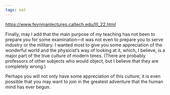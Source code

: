 ```yaml
---
tags: nat
---
```



<https://www.feynmanlectures.caltech.edu/III_22.html>

Finally, may I add that the main purpose of my teaching has not been to prepare you for some examination—it was not even to prepare you to serve industry or the military. I wanted most to give you some appreciation of the wonderful world and the physicist’s way of looking at it, which, I believe, is a major part of the true culture of modern times. (There are probably professors of other subjects who would object, but I believe that they are completely wrong.)

Perhaps you will not only have some appreciation of this culture; it is even possible that you may want to join in the greatest adventure that the human mind has ever begun.
